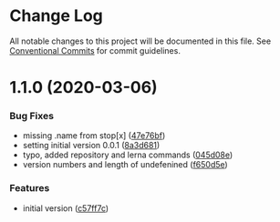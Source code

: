 # Change Log

All notable changes to this project will be documented in this file.
See [Conventional Commits](https://conventionalcommits.org) for commit guidelines.

# 1.1.0 (2020-03-06)


### Bug Fixes

* missing .name from stop[x] ([47e76bf](https://github.com/HSLdevcom/digitransit-ui/commit/47e76bf87381ef4704518601d396b85abc355c3c))
* setting initial version 0.0.1 ([8a3d681](https://github.com/HSLdevcom/digitransit-ui/commit/8a3d681c894950dbac949fbb71dd4ff583a05554))
* typo, added repository and lerna commands ([045d08e](https://github.com/HSLdevcom/digitransit-ui/commit/045d08eeae734da913a81052eee7ebaab4994fbc))
* version numbers and length of undefenined ([f650d5e](https://github.com/HSLdevcom/digitransit-ui/commit/f650d5e23084622c1042fec9736d24c5c02a9758))


### Features

* initial version ([c57ff7c](https://github.com/HSLdevcom/digitransit-ui/commit/c57ff7c469e9618881e281167b06e28f081ed830))
